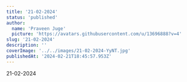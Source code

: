 ```yaml
---
title: '21-02-2024'
status: 'published'
author:
  name: 'Praveen Juge'
  picture: 'https://avatars.githubusercontent.com/u/13696888?v=4'
slug: '21-02-2024'
description: ''
coverImage: '../../images/21-02-2024-YyNT.jpg'
publishedAt: '2024-02-21T18:45:57.953Z'
---
```


21-02-2024